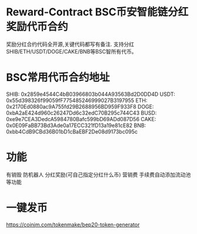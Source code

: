 # Reward-Contract BSC币安智能链分红奖励代币合约
奖励分红合约代码全开源,关键代码都写有备注.
支持分红SHIB/ETH/USDT/DOGE/CAKE/BNB等BSC智所有代币。

# BSC常用代币合约地址
SHIB: 0x2859e4544C4bB03966803b044A93563Bd2D0DD4D
USDT: 0x55d398326f99059fF775485246999027B3197955
ETH: 0x2170Ed0880ac9A755fd29B2688956BD959F933F8
DOGE: 0xbA2aE424d960c26247Dd6c32edC70B295c744C43
BUSD: 0xe9e7CEA3DedcA5984780Bafc599bD69ADd087D56
CAKE: 0x0E09FaBB73Bd3Ade0a17ECC321fD13a19e81cE82
BNB: 0xbb4CdB9CBd36B01bD1cBaEBF2De08d9173bc095c

# 功能
有销毁 防机器人 分红奖励(可自己指定分红什么币) 营销费 手续费自动添加流动池等功能

# 一键发币
https://coinjm.com/tokenmake/bep20-token-generator
